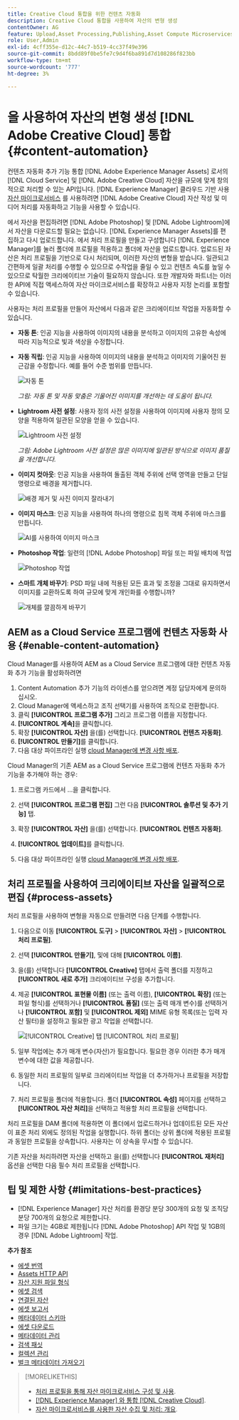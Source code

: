 ```yaml
---
title: Creative Cloud 통합을 위한 컨텐츠 자동화
description: Creative Cloud 통합을 사용하여 자산의 변형 생성
contentOwner: AG
feature: Upload,Asset Processing,Publishing,Asset Compute Microservices,Workflow
role: User,Admin
exl-id: 4cff355e-d12c-44c7-b519-4cc37f49e396
source-git-commit: 8bdd89f0be5fe7c9d4f6ba891d7d108286f823bb
workflow-type: tm+mt
source-wordcount: '777'
ht-degree: 3%

---
```


# 을 사용하여 자산의 변형 생성 [!DNL Adobe Creative Cloud] 통합 {#content-automation}

컨텐츠 자동화 추가 기능 통합 [!DNL Adobe Experience Manager Assets] 로서의 [!DNL Cloud Service] 및 [!DNL Adobe Creative Cloud] 자산을 규모에 맞게 창의적으로 처리할 수 있는 API입니다. [!DNL Experience Manager] 클라우드 기반 사용 [자산 마이크로서비스](/help/assets/asset-microservices-overview.md) 를 사용하려면 [!DNL Adobe Creative Cloud] 자산 작성 및 미디어 처리를 자동화하고 기능을 사용할 수 있습니다.

에서 자산을 편집하려면 [!DNL Adobe Photoshop] 및 [!DNL Adobe Lightroom]에서 자산을 다운로드할 필요는 없습니다. [!DNL Experience Manager Assets]를 편집하고 다시 업로드합니다. 에서 처리 프로필을 만들고 구성합니다 [!DNL Experience Manager]를 눌러 폴더에 프로필을 적용하고 폴더에 자산을 업로드합니다. 업로드된 자산은 처리 프로필을 기반으로 다시 처리되며, 이러한 자산의 변형을 받습니다. 일관되고 간편하게 일괄 처리를 수행할 수 있으므로 수작업을 줄일 수 있고 컨텐츠 속도를 높일 수 있으므로 탁월한 크리에이티브 기술이 필요하지 않습니다. 또한 개발자와 파트너는 이러한 API에 직접 액세스하여 자산 마이크로서비스를 확장하고 사용자 지정 논리를 포함할 수 있습니다.

사용자는 처리 프로필을 만들어 자산에서 다음과 같은 크리에이티브 작업을 자동화할 수 있습니다.

* **자동 톤**: 인공 지능을 사용하여 이미지의 내용을 분석하고 이미지의 고유한 속성에 따라 지능적으로 빛과 색상을 수정합니다.

* **자동 직립**: 인공 지능을 사용하여 이미지의 내용을 분석하고 이미지의 기울어진 원근감을 수정합니다. 예를 들어 수준 범위를 만듭니다.

   ![자동 톤](/help/assets/assets/content-automation-autotone.png)

   *그림: 자동 톤 및 자동 맞춤은 기울어진 이미지를 개선하는 데 도움이 됩니다.*

* **Lightroom 사전 설정**: 사용자 정의 사전 설정을 사용하여 이미지에 사용자 정의 모양을 적용하여 일관된 모양을 얻을 수 있습니다.

   ![Lightroom 사전 설정](/help/assets/assets/content-automation-lrpresets.png)

   *그림: Adobe Lightroom 사전 설정은 많은 이미지에 일관된 방식으로 이미지 품질을 개선합니다.*

* **이미지 컷아웃**: 인공 지능을 사용하여 돌출된 객체 주위에 선택 영역을 만들고 단일 명령으로 배경을 제거합니다.

   ![배경 제거 및 사진 이미지 잘라내기](/help/assets/assets/content-automation-backgroundremove.png)

* **이미지 마스크**: 인공 지능을 사용하여 하나의 명령으로 침목 객체 주위에 마스크를 만듭니다.

   ![AI를 사용하여 이미지 마스크](/help/assets/assets/content-automation-mask.png)

* **Photoshop 작업**: 일련의 [!DNL Adobe Photoshop] 파일 또는 파일 배치에 작업

   ![Photoshop 작업](/help/assets/assets/content-automation-psactions.png)

* **스마트 개체 바꾸기**: PSD 파일 내에 적용된 모든 효과 및 조정을 그대로 유지하면서 이미지를 교환하도록 하여 규모에 맞게 개인화를 수행합니까?

   ![개체를 깔끔하게 바꾸기](/help/assets/assets/content-automation-objectreplace.png)

## AEM as a Cloud Service 프로그램에 컨텐츠 자동화 사용 {#enable-content-automation}

Cloud Manager를 사용하여 AEM as a Cloud Service 프로그램에 대한 컨텐츠 자동화 추가 기능을 활성화하려면

1. Content Automation 추가 기능의 라이센스를 얻으려면 계정 담당자에게 문의하십시오.
1. Cloud Manager에 액세스하고 조직 선택기를 사용하여 조직으로 전환합니다.
1. 클릭 **[!UICONTROL 프로그램 추가]** 그리고 프로그램 이름을 지정합니다.
1. **[!UICONTROL 계속]**&#x200B;을 클릭합니다.
1. 확장 **[!UICONTROL 자산]** 을(를) 선택합니다. **[!UICONTROL 컨텐츠 자동화]**.
1. **[!UICONTROL 만들기]**&#x200B;를 클릭합니다.
1. 다음 대상 파이프라인 실행 [cloud Manager에 변경 사항 배포](https://experienceleague.adobe.com/docs/experience-manager-cloud-service/content/implementing/using-cloud-manager/deploy-code.html).

Cloud Manager의 기존 AEM as a Cloud Service 프로그램에 컨텐츠 자동화 추가 기능을 추가해야 하는 경우:

1. 프로그램 카드에서 ...을 클릭합니다.

1. 선택 **[!UICONTROL 프로그램 편집]** 그런 다음 **[!UICONTROL 솔루션 및 추가 기능]** 탭.

1. 확장 **[!UICONTROL 자산]** 을(를) 선택합니다. **[!UICONTROL 컨텐츠 자동화]**.
1. **[!UICONTROL 업데이트]**&#x200B;를 클릭합니다.
1. 다음 대상 파이프라인 실행 [cloud Manager에 변경 사항 배포](https://experienceleague.adobe.com/docs/experience-manager-cloud-service/content/implementing/using-cloud-manager/deploy-code.html).

## 처리 프로필을 사용하여 크리에이티브 자산을 일괄적으로 편집 {#process-assets}

처리 프로필을 사용하여 변형을 자동으로 만들려면 다음 단계를 수행합니다.

1. 다음으로 이동 **[!UICONTROL 도구]** > **[!UICONTROL 자산]** > **[!UICONTROL 처리 프로필]**.

1. 선택 **[!UICONTROL 만들기]**, 및에 대해 **[!UICONTROL 이름]**.

1. 을(를) 선택합니다 **[!UICONTROL Creative]** 탭에서 출력 폴더를 지정하고 **[!UICONTROL 새로 추가]** 크리에이티브 구성을 추가합니다.

1. 제공 **[!UICONTROL 표현물 이름]** (또는 출력 이름), **[!UICONTROL 확장]** (또는 파일 형식)를 선택하거나 **[!UICONTROL 품질]** (또는 출력 매개 변수)를 선택하거나 **[!UICONTROL 포함]** 및 **[!UICONTROL 제외]** MIME 유형 목록(또는 입력 자산 필터)을 설정하고 필요한 광고 작업을 선택합니다.

   ![[!UICONTROL Creative] 탭 [!UICONTROL 처리 프로필]](assets/creative-processing-profile.png)

1. 일부 작업에는 추가 매개 변수(자산)가 필요합니다. 필요한 경우 이러한 추가 매개 변수에 대한 값을 제공합니다.

1. 동일한 처리 프로필의 일부로 크리에이티브 작업을 더 추가하거나 프로필을 저장합니다.

1. 처리 프로필을 폴더에 적용합니다. 폴더 **[!UICONTROL 속성]** 페이지를 선택하고 **[!UICONTROL 자산 처리]**&#x200B;을 선택하고 적용할 처리 프로필을 선택합니다.

처리 프로필을 DAM 폴더에 적용하면 이 폴더에서 업로드하거나 업데이트된 모든 자산이 표준 처리 외에도 정의된 작업을 실행합니다. 하위 폴더는 상위 폴더에 적용된 프로필과 동일한 프로필을 상속합니다. 사용자는 이 상속을 무시할 수 있습니다.

기존 자산을 처리하려면 자산을 선택하고 을(를) 선택합니다 **[!UICONTROL 재처리]** 옵션을 선택한 다음 필수 처리 프로필을 선택합니다.

## 팁 및 제한 사항 {#limitations-best-practices}

* [!DNL Experience Manager] 자산 처리를 환경당 분당 300개의 요청 및 조직당 분당 700개의 요청으로 제한합니다.
* 파일 크기는 4GB로 제한됩니다 [!DNL Adobe Photoshop] API 작업 및 1GB의 경우 [!DNL Adobe Lightroom] 작업.

**추가 참조**

* [에셋 번역](translate-assets.md)
* [Assets HTTP API](mac-api-assets.md)
* [자산 지원 파일 형식](file-format-support.md)
* [에셋 검색](search-assets.md)
* [연결된 자산](use-assets-across-connected-assets-instances.md)
* [에셋 보고서](asset-reports.md)
* [메타데이터 스키마](metadata-schemas.md)
* [에셋 다운로드](download-assets-from-aem.md)
* [메타데이터 관리](manage-metadata.md)
* [검색 패싯](search-facets.md)
* [컬렉션 관리](manage-collections.md)
* [벌크 메타데이터 가져오기](metadata-import-export.md)

>[!MORELIKETHIS]
>
>* [처리 프로필을 통해 자산 마이크로서비스 구성 및 사용](/help/assets/asset-microservices-configure-and-use.md).
>* [ [!DNL Experience Manager] 와 통합 [!DNL Creative Cloud]](/help/assets/aem-cc-integration-best-practices.md).
>* [자산 마이크로서비스를 사용한 자산 수집 및 처리: 개요](/help/assets/asset-microservices-overview.md).

